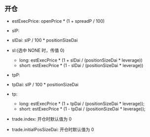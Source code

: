 ## 开仓

- estExecPrice: openPrice \* (1 + spreadP / 100)

- slP:
- slDai: slP / 100 \* positionSizeDai
- sl:(选中 NONE 时，传值 0)

  - long: estExecPrice \* (1 + slDai / (positionSizeDai \* leverage))
  - short: estExecPrice \* (1 - slDai / (positionSizeDai \* leverage))

- tpP:
- tpDai: slP / 100 \* positionSizeDai
- tp:

  - long: estExecPrice \* (1 + tpDai / (positionSizeDai \* leverage));
  - short: estExecPrice \* (1 - tpDai / (positionSizeDai \* leverage));

- trade.index: 开仓时默认值为 0
- trade.initialPosSizeDai: 开仓时默认值为 0

